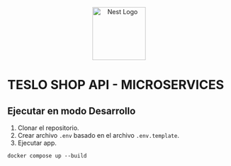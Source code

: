 <p align="center">
  <a href="http://nestjs.com/" target="blank"><img src="https://nestjs.com/img/logo-small.svg" width="120" alt="Nest Logo" /></a>
</p>

# TESLO SHOP API - MICROSERVICES

## Ejecutar en modo Desarrollo

1. Clonar el repositorio.
2. Crear archivo `.env` basado en el archivo `.env.template`.
3. Ejecutar app.
```
docker compose up --build
```
